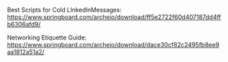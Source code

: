 Best Scripts for Cold LInkedInMessages: https://www.springboard.com/archeio/download/ff5e2722f60d407187dd4ffb6306afd9/

Networking Etiquette Guide: https://www.springboard.com/archeio/download/dace30cf82c2495fb8ee9aa1812a51a2/
